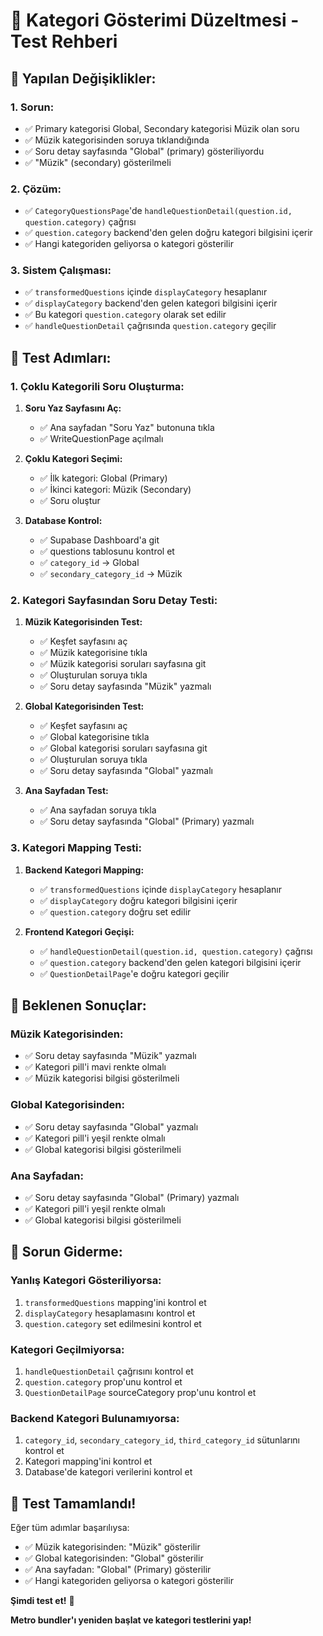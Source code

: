# 🎯 Kategori Gösterimi Düzeltmesi - Test Rehberi

## 🔧 Yapılan Değişiklikler:

### **1. Sorun:**
- ✅ Primary kategorisi Global, Secondary kategorisi Müzik olan soru
- ✅ Müzik kategorisinden soruya tıklandığında
- ✅ Soru detay sayfasında "Global" (primary) gösteriliyordu
- ✅ "Müzik" (secondary) gösterilmeli

### **2. Çözüm:**
- ✅ `CategoryQuestionsPage`'de `handleQuestionDetail(question.id, question.category)` çağrısı
- ✅ `question.category` backend'den gelen doğru kategori bilgisini içerir
- ✅ Hangi kategoriden geliyorsa o kategori gösterilir

### **3. Sistem Çalışması:**
- ✅ `transformedQuestions` içinde `displayCategory` hesaplanır
- ✅ `displayCategory` backend'den gelen kategori bilgisini içerir
- ✅ Bu kategori `question.category` olarak set edilir
- ✅ `handleQuestionDetail` çağrısında `question.category` geçilir

## 🚀 Test Adımları:

### **1. Çoklu Kategorili Soru Oluşturma:**

1. **Soru Yaz Sayfasını Aç:**
   - ✅ Ana sayfadan "Soru Yaz" butonuna tıkla
   - ✅ WriteQuestionPage açılmalı

2. **Çoklu Kategori Seçimi:**
   - ✅ İlk kategori: Global (Primary)
   - ✅ İkinci kategori: Müzik (Secondary)
   - ✅ Soru oluştur

3. **Database Kontrol:**
   - ✅ Supabase Dashboard'a git
   - ✅ questions tablosunu kontrol et
   - ✅ `category_id` → Global
   - ✅ `secondary_category_id` → Müzik

### **2. Kategori Sayfasından Soru Detay Testi:**

1. **Müzik Kategorisinden Test:**
   - ✅ Keşfet sayfasını aç
   - ✅ Müzik kategorisine tıkla
   - ✅ Müzik kategorisi soruları sayfasına git
   - ✅ Oluşturulan soruya tıkla
   - ✅ Soru detay sayfasında "Müzik" yazmalı

2. **Global Kategorisinden Test:**
   - ✅ Keşfet sayfasını aç
   - ✅ Global kategorisine tıkla
   - ✅ Global kategorisi soruları sayfasına git
   - ✅ Oluşturulan soruya tıkla
   - ✅ Soru detay sayfasında "Global" yazmalı

3. **Ana Sayfadan Test:**
   - ✅ Ana sayfadan soruya tıkla
   - ✅ Soru detay sayfasında "Global" (Primary) yazmalı

### **3. Kategori Mapping Testi:**

1. **Backend Kategori Mapping:**
   - ✅ `transformedQuestions` içinde `displayCategory` hesaplanır
   - ✅ `displayCategory` doğru kategori bilgisini içerir
   - ✅ `question.category` doğru set edilir

2. **Frontend Kategori Geçişi:**
   - ✅ `handleQuestionDetail(question.id, question.category)` çağrısı
   - ✅ `question.category` backend'den gelen kategori bilgisini içerir
   - ✅ `QuestionDetailPage`'e doğru kategori geçilir

## 🎯 Beklenen Sonuçlar:

### **Müzik Kategorisinden:**
- ✅ Soru detay sayfasında "Müzik" yazmalı
- ✅ Kategori pill'i mavi renkte olmalı
- ✅ Müzik kategorisi bilgisi gösterilmeli

### **Global Kategorisinden:**
- ✅ Soru detay sayfasında "Global" yazmalı
- ✅ Kategori pill'i yeşil renkte olmalı
- ✅ Global kategorisi bilgisi gösterilmeli

### **Ana Sayfadan:**
- ✅ Soru detay sayfasında "Global" (Primary) yazmalı
- ✅ Kategori pill'i yeşil renkte olmalı
- ✅ Global kategorisi bilgisi gösterilmeli

## 🔧 Sorun Giderme:

### **Yanlış Kategori Gösteriliyorsa:**
1. `transformedQuestions` mapping'ini kontrol et
2. `displayCategory` hesaplamasını kontrol et
3. `question.category` set edilmesini kontrol et

### **Kategori Geçilmiyorsa:**
1. `handleQuestionDetail` çağrısını kontrol et
2. `question.category` prop'unu kontrol et
3. `QuestionDetailPage` sourceCategory prop'unu kontrol et

### **Backend Kategori Bulunamıyorsa:**
1. `category_id`, `secondary_category_id`, `third_category_id` sütunlarını kontrol et
2. Kategori mapping'ini kontrol et
3. Database'de kategori verilerini kontrol et

## 🎉 Test Tamamlandı!

Eğer tüm adımlar başarılıysa:
- ✅ Müzik kategorisinden: "Müzik" gösterilir
- ✅ Global kategorisinden: "Global" gösterilir
- ✅ Ana sayfadan: "Global" (Primary) gösterilir
- ✅ Hangi kategoriden geliyorsa o kategori gösterilir

**Şimdi test et!** 🚀

**Metro bundler'ı yeniden başlat ve kategori testlerini yap!**
